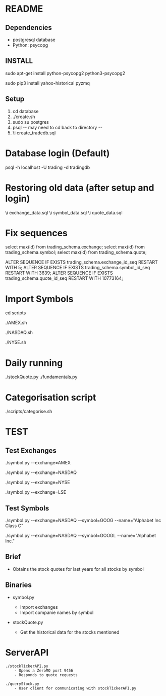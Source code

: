 README
======

## Dependencies
+	postgresql database
+	Python:
		psycopg

## INSTALL
sudo apt-get install python-psycopg2 python3-psycopg2

sudo pip3 install yahoo-historical pyzmq

## Setup
1) cd database
2) ./create.sh
3) sudo su postgres
4) psql
	-- may need to cd back to directory --
5) \i create_tradedb.sql

# Database login (Default)
psql -h localhost -U trading -d tradingdb

# Restoring old data (after setup and login)
\i exchange_data.sql
\i symbol_data.sql
\i quote_data.sql

# Fix sequences
select max(id) from trading_schema.exchange;
select max(id) from trading_schema.symbol;
select max(id) from trading_schema.quote;

ALTER SEQUENCE IF EXISTS trading_schema.exchange_id_seq RESTART WITH 5;
ALTER SEQUENCE IF EXISTS trading_schema.symbol_id_seq RESTART WITH 3639;
ALTER SEQUENCE IF EXISTS trading_schema.quote_id_seq RESTART WITH 10773164;


# Import Symbols
cd scripts

./AMEX.sh

./NASDAQ.sh

./NYSE.sh


# Daily running
./stockQuote.py
./fundamentals.py


# Categorisation script
./scripts/categorise.sh


# TEST
## Test Exchanges
./symbol.py --exchange=AMEX

./symbol.py --exchange=NASDAQ

./symbol.py --exchange=NYSE

./symbol.py --exchange=LSE


## Test Symbols
./symbol.py --exchange=NASDAQ --symbol=GOOG --name="Alphabet Inc Class C"

./symbol.py --exchange=NASDAQ --symbol=GOOGL --name="Alphabet Inc."


## Brief
+ Obtains the stock quotes for last years for all stocks by symbol


## Binaries
+ symbol.py
	- Import exchanges
	- Import companie names by symbol

+ stockQuote.py
	- Get the historical data for the stocks mentioned


# ServerAPI
	./stockTickerAPI.py
		- Opens a ZeroMQ port 9456
		- Responds to quote requests

	./queryStock.py
		- User client for communicating with stockTickerAPI.py



	
